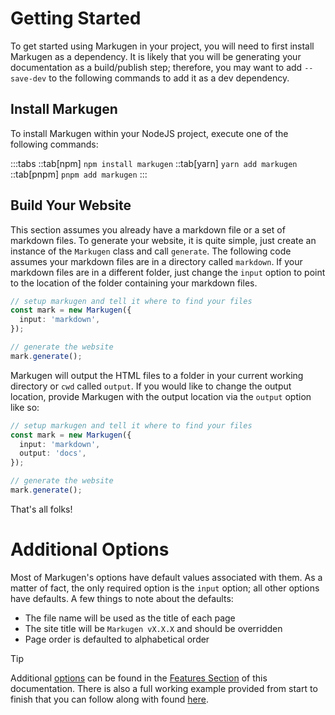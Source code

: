 # Getting Started
To get started using Markugen in your project, you will need to first
install Markugen as a dependency. It is likely that you will be generating
your documentation as a build/publish step; therefore, you may want to add
`--save-dev` to the following commands to add it as a dev dependency.

## Install Markugen
To install Markugen within your NodeJS project, execute one of the following
commands:

:::tabs
::tab[npm]
`npm install markugen`
::tab[yarn]
`yarn add markugen`
::tab[pnpm]
`pnpm add markugen`
:::

## Build Your Website
This section assumes you already have a markdown file or a set of markdown 
files. To generate your website, it is quite simple, just create an
instance of the `Markugen` class and call `generate`. The following code
assumes your markdown files are in a directory called `markdown`. If your
markdown files are in a different folder, just change the `input` option to
point to the location of the folder containing your markdown files.

```ts
// setup markugen and tell it where to find your files
const mark = new Markugen({
  input: 'markdown',
});

// generate the website
mark.generate();
```

Markugen will output the HTML files to a folder in your current working 
directory or `cwd` called `output`. If you would like to change the output
location, provide Markugen with the output location via the `output` option
like so:

```ts
// setup markugen and tell it where to find your files
const mark = new Markugen({
  input: 'markdown',
  output: 'docs',
});

// generate the website
mark.generate();
```

That's all folks!

# Additional Options
Most of Markugen's options have default values associated with them. As a 
matter of fact, the only required option is the `input` option; all other
options have defaults. A few things to note about the defaults:

* The file name will be used as the title of each page
* The site title will be `Markugen vX.X.X` and should be overridden
* Page order is defaulted to alphabetical order

> [!TIP]
> Additional [options](./Features/Options.md) can be found in the 
> [Features Section](./Features.md) of this documentation. There is also a full 
> working example provided from start to finish that you can
> follow along with found [here](./Getting-Started/Example.md).
